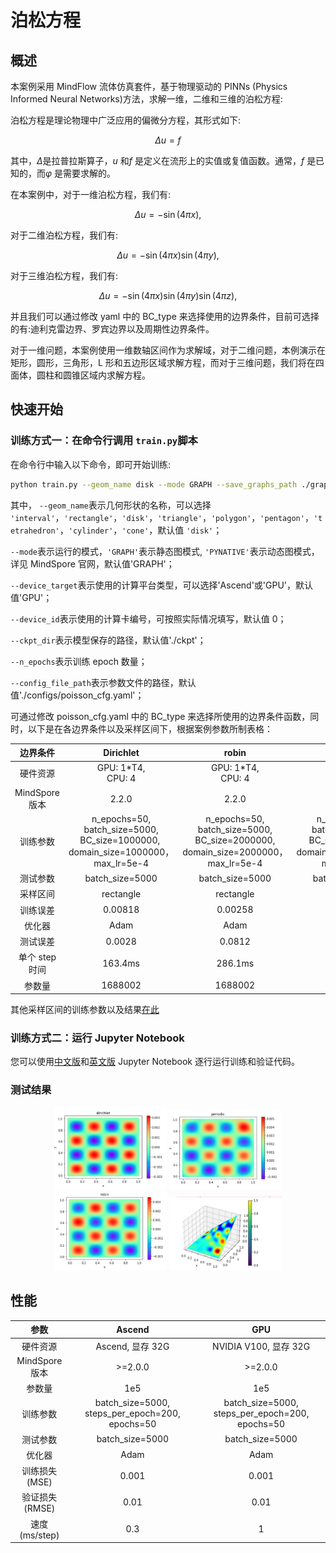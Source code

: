 # 泊松方程

## 概述

本案例采用 MindFlow 流体仿真套件，基于物理驱动的 PINNs (Physics Informed Neural Networks)方法，求解一维，二维和三维的泊松方程:

泊松方程是理论物理中广泛应用的偏微分方程，其形式如下:

$$
\Delta u = f
$$

其中，$\Delta$是拉普拉斯算子，$u$ 和$f$ 是定义在流形上的实值或复值函数。通常，$f$ 是已知的，而$\varphi$ 是需要求解的。

在本案例中，对于一维泊松方程，我们有:

$$
\Delta u = -\sin(4\pi x),
$$

对于二维泊松方程，我们有:

$$
\Delta u = -\sin(4\pi x)\sin(4\pi y),
$$

对于三维泊松方程，我们有:

$$
\Delta u = -\sin(4\pi x)\sin(4\pi y)\sin(4\pi z),
$$

并且我们可以通过修改 yaml 中的 BC_type 来选择使用的边界条件，目前可选择的有:迪利克雷边界、罗宾边界以及周期性边界条件。

对于一维问题，本案例使用一维数轴区间作为求解域，对于二维问题，本例演示在矩形，圆形，三角形，L 形和五边形区域求解方程，而对于三维问题，我们将在四面体，圆柱和圆锥区域内求解方程。

## 快速开始

### 训练方式一：在命令行调用 `train.py`脚本

在命令行中输入以下命令，即可开始训练:

```bash
python train.py --geom_name disk --mode GRAPH --save_graphs_path ./graphs --device_target GPU --device_id 0 --config_file_path ./configs/poisson_cfg.yaml
```

其中， `--geom_name`表示几何形状的名称，可以选择 `'interval'`，`'rectangle'`，`'disk'`，`'triangle'`，`'polygon'`，`'pentagon'`，`'tetrahedron'`，`'cylinder'`，`'cone'`，默认值 `'disk'`；

`--mode`表示运行的模式，`'GRAPH'`表示静态图模式, `'PYNATIVE'`表示动态图模式，详见 MindSpore 官网，默认值'GRAPH'；

`--device_target`表示使用的计算平台类型，可以选择'Ascend'或'GPU'，默认值'GPU'；

`--device_id`表示使用的计算卡编号，可按照实际情况填写，默认值 0；

`--ckpt_dir`表示模型保存的路径，默认值'./ckpt'；

`--n_epochs`表示训练 epoch 数量；

`--config_file_path`表示参数文件的路径，默认值'./configs/poisson_cfg.yaml'；

可通过修改 poisson_cfg.yaml 中的 BC_type 来选择所使用的边界条件函数，同时，以下是在各边界条件以及采样区间下，根据案例参数所制表格：

|    边界条件    |                                               Dirichlet                                               |                                                robin                                                 |                                               Periodic                                                |
| :------------: | :---------------------------------------------------------------------------------------------------: | :--------------------------------------------------------------------------------------------------: | :---------------------------------------------------------------------------------------------------: |
|    硬件资源    |                                       GPU: 1\*T4,<br /> CPU: 4                                        |                                       GPU: 1\*T4,<br /> CPU: 4                                       |                                       GPU: 1\*T4,<br /> CPU: 4                                        |
| MindSpore 版本 |                                                 2.2.0                                                 |                                                2.2.0                                                 |                                                 2.2.0                                                 |
|    训练参数    | n_epochs=50,<br />batch_size=5000,<br />BC_size=1000000, <br />domain_size=1000000，<br />max_lr=5e-4 | n_epochs=50,<br />batch_size=5000,<br />BC_size=2000000,<br />domain_size=2000000，<br />max_lr=5e-4 | n_epochs=100,<br />batch_size=5000,<br />BC_size=2000000,<br />domain_size=2000000，<br />max_lr=5e-4 |
|    测试参数    |                                            batch_size=5000                                            |                                           batch_size=5000                                            |                                            batch_size=5000                                            |
|    采样区间    |                                               rectangle                                               |                                              rectangle                                               |                                               rectangle                                               |
|    训练误差    |                                                0.00818                                                |                                               0.00258                                                |                                                0.01809                                                |
|     优化器     |                                                 Adam                                                  |                                                 Adam                                                 |                                                 Adam                                                  |
|    测试误差    |                                                0.0028                                                 |                                                0.0812                                                |                                                0.8790                                                 |
| 单个 step 时间 |                                                163.4ms                                                |                                               286.1ms                                                |                                                146.0ms                                                |
|     参数量     |                                                1688002                                                |                                               1688002                                                |                                                1688002                                                |

其他采样区间的训练参数以及结果[在此](./evaluation_table.md)

### 训练方式二：运行 Jupyter Notebook

您可以使用[中文版](./poisson_CN.ipynb)和[英文版](./poisson.ipynb) Jupyter Notebook 逐行运行训练和验证代码。

### 测试结果

<p align = "center">
<img src="./images/dirichlet-rectangle.png" width="180"/>
<img src="./images/periodic-rectangle.png" width="180"/>
<img src="./images/robin-rectangle.png" width="180"/>
<img src="./images/dirichlet-tetrahedron.png" width="180"/>
</p>

## 性能

|      参数      |                     Ascend                      |                       GPU                       |
| :------------: | :---------------------------------------------: | :---------------------------------------------: |
|    硬件资源    |                Ascend, 显存 32G                 |              NVIDIA V100, 显存 32G              |
| MindSpore 版本 |                     >=2.0.0                     |                     >=2.0.0                     |
|     参数量     |                       1e5                       |                       1e5                       |
|    训练参数    | batch_size=5000, steps_per_epoch=200, epochs=50 | batch_size=5000, steps_per_epoch=200, epochs=50 |
|    测试参数    |                 batch_size=5000                 |                 batch_size=5000                 |
|     优化器     |                      Adam                       |                      Adam                       |
| 训练损失(MSE)  |                      0.001                      |                      0.001                      |
| 验证损失(RMSE) |                      0.01                       |                      0.01                       |
| 速度(ms/step)  |                       0.3                       |                        1                        |
